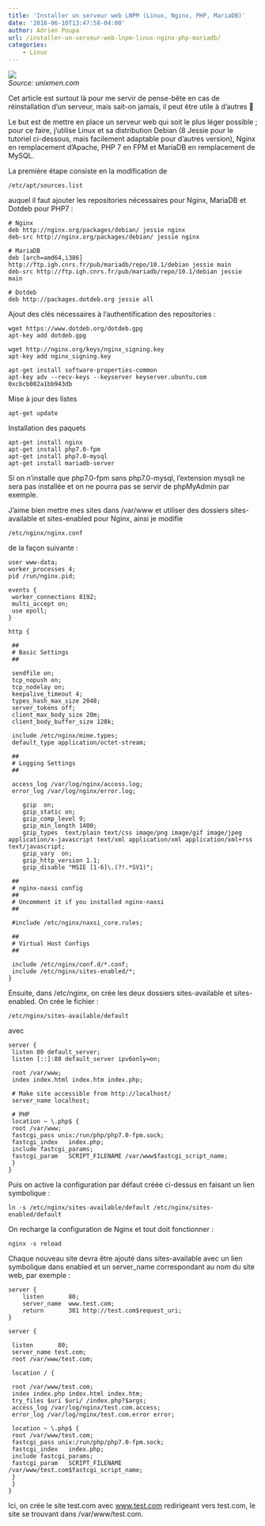 ```yaml
---
title: 'Installer un serveur web LNPM (Linux, Nginx, PHP, MariaDB)'
date: '2016-06-10T13:47:58-04:00'
author: Adrien Poupa
url: /installer-un-serveur-web-lnpm-linux-nginx-php-mariadb/
categories:
    - Linux
---
```


![](https://www.unixmen.com/wp-content/uploads/2014/08/lemp.jpg)  
*Source: unixmen.com*

Cet article est surtout là pour me servir de pense-bête en cas de réinstallation d’un serveur, mais sait-on jamais, il peut être utile à d’autres 🙂

Le but est de mettre en place un serveur web qui soit le plus léger possible ; pour ce faire, j’utilise Linux et sa distribution Debian (8 Jessie pour le tutoriel ci-dessous, mais facilement adaptable pour d’autres version), Nginx en remplacement d’Apache, PHP 7 en FPM et MariaDB en remplacement de MySQL.

La première étape consiste en la modification de

```
/etc/apt/sources.list
```

auquel il faut ajouter les repositories nécessaires pour Nginx, MariaDB et Dotdeb pour PHP7 :

```
# Nginx
deb http://nginx.org/packages/debian/ jessie nginx
deb-src http://nginx.org/packages/debian/ jessie nginx

# MariaDB
deb [arch=amd64,i386] http://ftp.igh.cnrs.fr/pub/mariadb/repo/10.1/debian jessie main
deb-src http://ftp.igh.cnrs.fr/pub/mariadb/repo/10.1/debian jessie main

# Dotdeb
deb http://packages.dotdeb.org jessie all
```

Ajout des clés nécessaires à l’authentification des repositories :

```
wget https://www.dotdeb.org/dotdeb.gpg
apt-key add dotdeb.gpg

wget http://nginx.org/keys/nginx_signing.key
apt-key add nginx_signing.key

apt-get install software-properties-common
apt-key adv --recv-keys --keyserver keyserver.ubuntu.com 0xcbcb082a1bb943db
```

Mise à jour des listes

```
apt-get update
```

Installation des paquets

```
apt-get install nginx
apt-get install php7.0-fpm
apt-get install php7.0-mysql
apt-get install mariadb-server
```

Si on n’installe que php7.0-fpm sans php7.0-mysql, l’extension mysqli ne sera pas installée et on ne pourra pas se servir de phpMyAdmin par exemple.

J’aime bien mettre mes sites dans /var/www et utiliser des dossiers sites-available et sites-enabled pour Nginx, ainsi je modifie

```
/etc/nginx/nginx.conf
```

de la façon suivante :

```
user www-data;
worker_processes 4;
pid /run/nginx.pid;

events {
 worker_connections 8192;
 multi_accept on;
 use epoll;
}

http {

 ##
 # Basic Settings
 ##

 sendfile on;
 tcp_nopush on;
 tcp_nodelay on;
 keepalive_timeout 4;
 types_hash_max_size 2048;
 server_tokens off;
 client_max_body_size 20m;
 client_body_buffer_size 128k;

 include /etc/nginx/mime.types;
 default_type application/octet-stream;

 ##
 # Logging Settings
 ##

 access_log /var/log/nginx/access.log;
 error_log /var/log/nginx/error.log;

    gzip  on;
    gzip_static on;
    gzip_comp_level 9;
    gzip_min_length 1400;
    gzip_types  text/plain text/css image/png image/gif image/jpeg application/x-javascript text/xml application/xml application/xml+rss text/javascript;
    gzip_vary  on;
    gzip_http_version 1.1;
    gzip_disable "MSIE [1-6]\.(?!.*SV1)";

 ##
 # nginx-naxsi config
 ##
 # Uncomment it if you installed nginx-naxsi
 ##

 #include /etc/nginx/naxsi_core.rules;

 ##
 # Virtual Host Configs
 ##

 include /etc/nginx/conf.d/*.conf;
 include /etc/nginx/sites-enabled/*;
}
```

Ensuite, dans /etc/nginx, on crée les deux dossiers sites-available et sites-enabled. On crée le fichier :

```
/etc/nginx/sites-available/default
```

avec

```
server {
 listen 80 default_server;
 listen [::]:80 default_server ipv6only=on;

 root /var/www;
 index index.html index.htm index.php;

 # Make site accessible from http://localhost/
 server_name localhost;

 # PHP
 location ~ \.php$ {
 root /var/www;
 fastcgi_pass unix:/run/php/php7.0-fpm.sock;
 fastcgi_index   index.php;
 include fastcgi_params;
 fastcgi_param   SCRIPT_FILENAME /var/www$fastcgi_script_name;
 }
}
```

Puis on active la configuration par défaut créée ci-dessus en faisant un lien symbolique :

```
ln -s /etc/nginx/sites-available/default /etc/nginx/sites-enabled/default
```

On recharge la configuration de Nginx et tout doit fonctionner :

```
nginx -s reload
```

Chaque nouveau site devra être ajouté dans sites-available avec un lien symbolique dans enabled et un server\_name correspondant au nom du site web, par exemple :

```
server {
    listen       80;
    server_name  www.test.com;
    return       301 http://test.com$request_uri;
}

server {

 listen       80;
 server_name test.com;
 root /var/www/test.com;

 location / {

 root /var/www/test.com;
 index index.php index.html index.htm;
 try_files $uri $uri/ /index.php?$args;
 access_log /var/log/nginx/test.com.access;
 error_log /var/log/nginx/test.com.error error;

 location ~ \.php$ {
 root /var/www/test.com;
 fastcgi_pass unix:/run/php/php7.0-fpm.sock;
 fastcgi_index   index.php;
 include fastcgi_params;
 fastcgi_param   SCRIPT_FILENAME /var/www/test.com$fastcgi_script_name;
 }
 }
}
```

Ici, on crée le site test.com avec www.test.com redirigeant vers test.com, le site se trouvant dans /var/www/test.com.